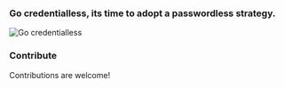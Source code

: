 ﻿
### Go credentialless, its time to adopt a passwordless strategy.

![Go credentialless](https://goteleport.com/blog/_next/image/?url=%2Fblog%2F_next%2Fstatic%2Fmedia%2Fwebauthn-recap.9a9fb87b.png&w=1920&q=75)

### Contribute

Contributions are welcome!
